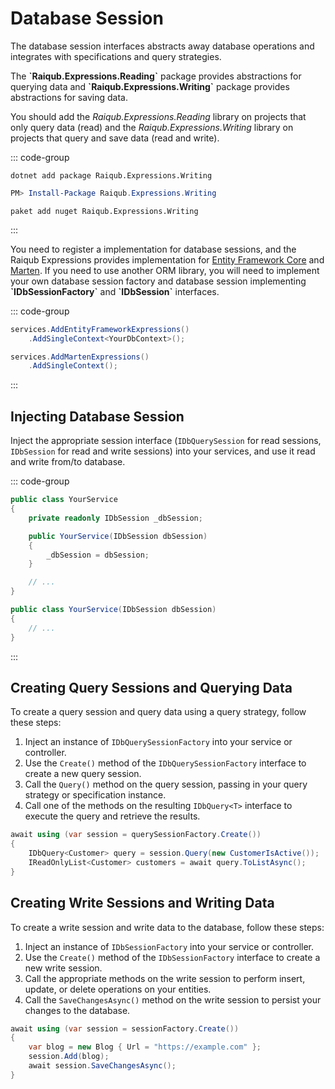 # Database Session

The database session interfaces abstracts away database operations and integrates with specifications and query strategies.

The **\`Raiqub.Expressions.Reading\`** package provides abstractions for querying data and **\`Raiqub.Expressions.Writing\`** package provides abstractions for saving data.

You should add the _Raiqub.Expressions.Reading_ library on projects that only query data (read) and the _Raiqub.Expressions.Writing_ library on projects that query and save data (read and write).

::: code-group

```shell [.NET CLI]
dotnet add package Raiqub.Expressions.Writing
```

```powershell [Powershell]
PM> Install-Package Raiqub.Expressions.Writing
```

```shell [Paket]
paket add nuget Raiqub.Expressions.Writing
```

:::

You need to register a implementation for database sessions, and the Raiqub Expressions provides implementation for [Entity Framework Core](/ef-core/) and [Marten](/marten/). If you need to use another ORM library, you will need to implement your own database session factory and database session implementing **\`IDbSessionFactory\`** and **\`IDbSession\`** interfaces.

::: code-group

```csharp [EF Core]
services.AddEntityFrameworkExpressions()
    .AddSingleContext<YourDbContext>();
```

```csharp [Marten]
services.AddMartenExpressions()
    .AddSingleContext();
```

:::

## Injecting Database Session

Inject the appropriate session interface (`IDbQuerySession` for read sessions, `IDbSession` for read and write sessions) into your services, and use it read and write from/to database.

::: code-group

```csharp [C# classic]
public class YourService
{
    private readonly IDbSession _dbSession;

    public YourService(IDbSession dbSession)
    {
        _dbSession = dbSession;
    }

    // ...
}
```

```csharp [C# 12]
public class YourService(IDbSession dbSession)
{
    // ...
}
```

:::

## Creating Query Sessions and Querying Data

To create a query session and query data using a query strategy, follow these steps:

1. Inject an instance of `IDbQuerySessionFactory` into your service or controller.
2. Use the `Create()` method of the `IDbQuerySessionFactory` interface to create a new query session.
3. Call the `Query()` method on the query session, passing in your query strategy or specification instance.
4. Call one of the methods on the resulting `IDbQuery<T>` interface to execute the query and retrieve the results.

```csharp
await using (var session = querySessionFactory.Create())
{
    IDbQuery<Customer> query = session.Query(new CustomerIsActive());
    IReadOnlyList<Customer> customers = await query.ToListAsync();
}
```

## Creating Write Sessions and Writing Data

To create a write session and write data to the database, follow these steps:

1. Inject an instance of `IDbSessionFactory` into your service or controller.
2. Use the `Create()` method of the `IDbSessionFactory` interface to create a new write session.
3. Call the appropriate methods on the write session to perform insert, update, or delete operations on your entities.
4. Call the `SaveChangesAsync()` method on the write session to persist your changes to the database.

```csharp
await using (var session = sessionFactory.Create())
{
    var blog = new Blog { Url = "https://example.com" };
    session.Add(blog);
    await session.SaveChangesAsync();
}
```